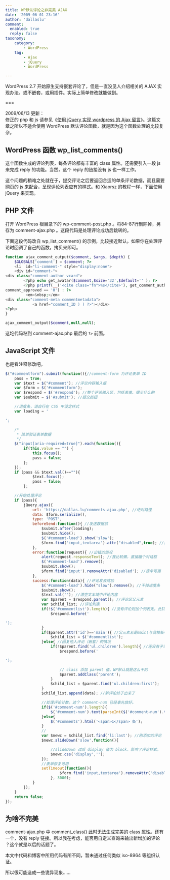 ```yaml
---
title: WP默认评论之非完美 AJAX
date: '2009-06-01 23:16'
author: 'dallaslu'
comment:
  enabled: true
  reply: false
taxonomy:
    category:
        - WordPress
    tag:
        - Ajax
        - jQuery
        - WordPress

---
```

WordPress 2.7 开始原生支持嵌套评论了，但是一直没见人介绍相关的 AJAX 实现办法。或不嵌套，或用插件。实际上简单修改就能做到。

===

<div class="notice">2009/06/13 更新：<br/>
修正的 php 和 js 请参见《<a href="https://dallas.lu/wordpress-perfect-ajax-thread-comment/>WordPress 完美 AJAX 嵌套评论</a>》，还提供了完整的参考文件。</div>

关于 AJAX 评论 ，忧伤的 Xiaorsz 同学，有篇《[使用 jQuery 实现 wordpress 的 Ajax 留言](http://www.xiaorsz.com/jquery-wordpress-ajax-comments/)》。这篇文章之所以不适合使用 WordPress 默认评论函数，就是因为这个函数处理的比较复杂。

## WordPress 函数 wp\_list\_comments()

这个函数生成的评论列表，每条评论都有丰富的 class 属性。还需要引入一段 js 来完成 reply 的功能。当然，这个 reply 的链接没有 js 也一样工作。

这个问题的稍难之处就在于，提交评论之后要返回合适的单条评论数据，而且需要网页的 js 来配合，呈现评论列表应有的样式。和 Xiaorsz 的教程一样，下面使用 jQuery 来实现。

## PHP 文件

打开 WordPress 根目录下的 wp-comment-post.php 。将84-87行删除掉，另存为 comment-ajax.php 。这段代码是处理评论成功后跳转的。

下面这段代码改自 wp\_list\_comment() 的示例，比较接近默认。如果你在处理评论时回调了自己的函数，拷贝来即可。

```php
function ajax_comment_output($comment, $args, $depth) {
	$GLOBALS['comment'] = $comment; ?>
	<li  id="li-comment-" style="display:none">
	<div id="comment-">
<div class="comment-author vcard">
		<?php echo get_avatar($comment,$size='32',$default='' ); ?>
		<?php printf(__('<cite class="fn">%s</cite>'), get_comment_author_link()); ?></div>
comment_approved == '0') : ?>
         <em>&nbsp;</em>
<div class="comment-meta commentmetadata">
            <a href="comment_ID ) ) ?>"></div>
<?php
}

ajax_comment_output($comment,null,null);
```

这坨代码粘到 comment-ajax.php 最后的 `?>` 前面。

## JavaScript 文件

也是看注释修改吧。

```javascript
$("#commentform").submit(function(){//comment-form 为评论表单 ID
	pass = true;
	var $text = $("#comment"); //评论内容输入框
	var $form = $('#commentform');
	var $respond = $('#respond'); //整个评论输入区，包括表单、提示什么的
	var $submit = $('#submit'); //提交按钮

	//进度条，请自行在 CSS 中设定样式
	var loading = '

';

	/*
	 * 简单验证表单数据
	 */
	$("input[aria-required=true]").each(function(){
		if(this.value == "") {
			this.focus();
			pass = false;
		};
	});
	if (pass && $text.val()==""){
			$text.focus();
			pass = false;
		};

	//开始处理评论
	if (pass){
		jQuery.ajax({
			url: 'https://dallas.lu/comments-ajax.php', //绝对路径
			data: $form.serialize(),
			type: 'POST',
			beforeSend:function(){ //发送数据前
				$submit.after(loading);
				$submit.hide();
				$('#comment-load').show('slow');
				$form.find('input,textarea').attr("disabled",true); //表单组件设置为不可用
			},
			error:function(request){ //出错的情况
				alert(request.responseText); //我比较懒，直接蹦个对话框
				$('#comment-load').remove();
				$submit.show();
				$form.find('input').removeAttr('disabled'); //表单可用
			},
			success:function(data){ //评论发表成功
				$('#comment-load').hide("slow").remove(); //干掉进度条
				$submit.show();
				$text.val(''); //清空文本域中评论内容
				var $parent = $respond.parent(); //评论区父元素
				var $child_list; //评论列表
				if(!$('#commentlist').length){ //没有评论则加个列表先。此ID请自行添加
					$respond.before('

');
				}
				if($parent.attr('id')=='main'){ //父元素若是main(与我模板有关)
					$child_list = $('#commentlist');
				}else{ //回复他人评论（嵌套）的情况
					if(!$parent.find('ul.children').length){ //还没有子评论则添加个列表先
						$respond.before('

');

						// class 添加 parent 值。WP默认就是这么干的
						$parent.addClass('parent');
					}
					$child_list = $parent.find('ul.children:first');
				}
				$child_list.append(data); //新评论终于出来了

				//处理评论计数。这个 comment-num 已经事先放好。
				if($('#comment-num').length){
					$('#comment-num').text(parseInt($('#comment-num').text())+1);
				}else{
					$('#comments').html('<span>1</span> 条');
				}
				//
				var $newc = $child_list.find('li:last'); //刚添加的评论
				$newc.slideDown('slow',function(){

					//slideDown 过后 display 值为 block，影响了评论样式。
					$newc.css('display','');
				});
				//表单恢复可用
				setTimeout(function(){
						$form.find('input,textarea').removeAttr('disabled');
					}, 3000);
			}
		});
	}
	return false;
});
```

## 为啥不完美

comment-ajax.php 中 comment\_class() 此时无法生成完美的 class 属性。还有一个，没有 reply 链接。所以我在考虑，能否用自定义查询来输出新增加的评论 ？这个就是以后的话题了。

<div class="warning">本文中代码和博客中所用代码有所不同，暂未通过任何类似 iso-8964 等组织认证。 <p>所以很可能造成一些诡异现象……</p>
</div>
